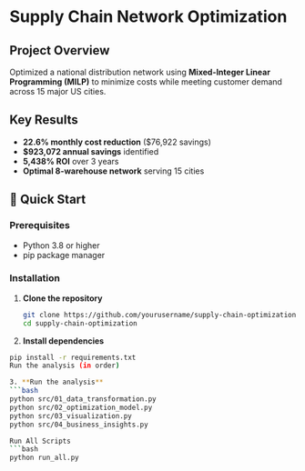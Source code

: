 # Supply Chain Network Optimization

## Project Overview
Optimized a national distribution network using **Mixed-Integer Linear Programming (MILP)** to minimize costs while meeting customer demand across 15 major US cities.

## Key Results
- **22.6% monthly cost reduction** ($76,922 savings)
- **$923,072 annual savings** identified  
- **5,438% ROI** over 3 years
- **Optimal 8-warehouse network** serving 15 cities

## 🚀 Quick Start

### Prerequisites
- Python 3.8 or higher
- pip package manager

### Installation
1. **Clone the repository**
   ```bash
   git clone https://github.com/yourusername/supply-chain-optimization.git
   cd supply-chain-optimization

2. **Install dependencies**
 ```bash
pip install -r requirements.txt
Run the analysis (in order)

3. **Run the analysis**
```bash
python src/01_data_transformation.py
python src/02_optimization_model.py
python src/03_visualization.py  
python src/04_business_insights.py

Run All Scripts
```bash
python run_all.py
